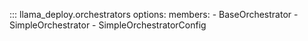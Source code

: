 ::: llama_deploy.orchestrators
options:
members: - BaseOrchestrator - SimpleOrchestrator - SimpleOrchestratorConfig
